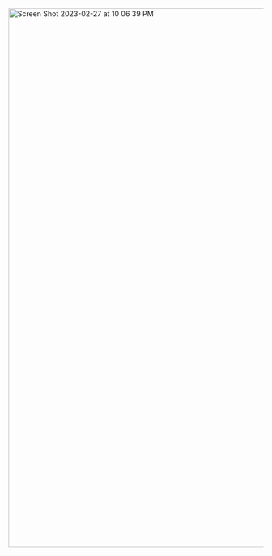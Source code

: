 
<img width="1064" alt="Screen Shot 2023-02-27 at 10 06 39 PM" src="https://user-images.githubusercontent.com/67906589/221623065-abfedd7e-072a-428b-a0fb-3f17938e3b69.png">

























